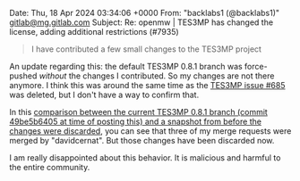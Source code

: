 Date: Thu, 18 Apr 2024 03:34:06 +0000
From: "backlabs1 (@backlabs1)" <gitlab@mg.gitlab.com>
Subject: Re: openmw | TES3MP has changed the license, adding additional
 restrictions (#7935)

> I have contributed a few small changes to the TES3MP project

An update regarding this: the default TES3MP 0.8.1 branch was force-pushed
*without* the changes I contributed. So my changes are not there anymore. I
think this was around the same time as the [TES3MP issue
#685](https://github.com/TES3MP/TES3MP/issues/685) was deleted, but I don't
have a way to confirm that.

In this [comparison between the current TES3MP 0.8.1 branch (commit 49be5b6405
at time of posting this) and a snapshot from before the changes were
discarded](https://github.com/TES3MP/TES3MP/compare/49be5b6405d6ab427e06ed350cf76c715a1f3bdd...backlabs1:TES3MP:tes3mp-0.8.1-snapshot),
you can see that three of my merge requests were merged by "davidcernat". But
those changes have been discarded now.

I am really disappointed about this behavior. It is malicious and harmful to
the entire community.
